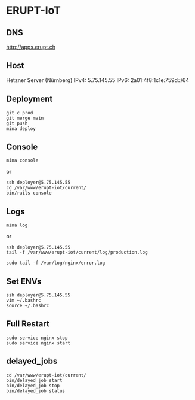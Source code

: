 # ERUPT-IoT

## DNS

http://apps.erupt.ch

## Host

Hetzner Server (Nürnberg)
IPv4: 5.75.145.55
IPv6: 2a01:4f8:1c1e:759d::/64

## Deployment

```
git c prod
git merge main
git push
mina deploy
```

## Console

```
mina console
```
or
```
ssh deployer@5.75.145.55
cd /var/www/erupt-iot/current/
bin/rails console
```

## Logs

```
mina log
```
or
```
ssh deployer@5.75.145.55
tail -f /var/www/erupt-iot/current/log/production.log
```

```
sudo tail -f /var/log/nginx/error.log
```


## Set ENVs

```
ssh deployer@5.75.145.55
vim ~/.bashrc
source ~/.bashrc
```

## Full Restart

```
sudo service nginx stop
sudo service nginx start
```

## delayed_jobs

```
cd /var/www/erupt-iot/current/
bin/delayed_job start
bin/delayed_job stop
bin/delayed_job status
```
